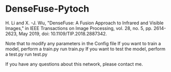 # DenseFuse-Pytoch
H. Li and X. -J. Wu, "DenseFuse: A Fusion Approach to Infrared and Visible Images," in IEEE Transactions on Image Processing, vol. 28, no. 5, pp. 2614-2623, May 2019, doi: 10.1109/TIP.2018.2887342.

Note that to modify any parameters in the Config file
If you want to train a model, perform a train.py
run train.py
If you want to test the model, perform a test.py
run test.py

If you have any questions about this network, please contact me.
